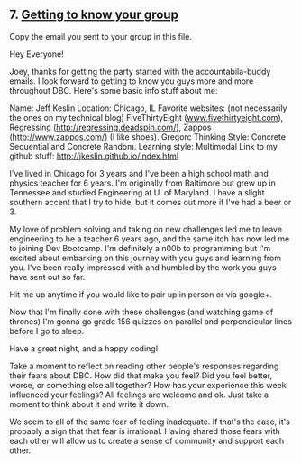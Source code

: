 ## 7. [Getting to know your group](7_get_to_know_your_group/readme.md)

Copy the email you sent to your group in this file.

<!-- Insert your response here  -->
Hey Everyone!

Joey, thanks for getting the party started with the accountabila-buddy emails.  I look forward to getting to know you guys more and more throughout DBC.  Here's some basic info stuff about me:

Name: Jeff Keslin
Location: Chicago, IL
Favorite websites: (not necessarily the ones on my technical blog) FiveThirtyEight (www.fivethirtyeight.com), Regressing (http://regressing.deadspin.com/), Zappos (http://www.zappos.com/) (I like shoes).
Gregorc Thinking Style:  Concrete Sequential and Concrete Random.
Learning style: Multimodal
Link to my github stuff:  http://jkeslin.github.io/index.html

I've lived in Chicago for 3 years and I've been a high school math and physics teacher for 6 years.  I'm originally from Baltimore but grew up in Tennessee and studied Engineering at U. of Maryland.   I have a slight southern accent that I try to hide, but it comes out more if I've had a beer or 3.   

My love of problem solving and taking on new challenges led me to leave engineering to be a teacher 6 years ago, and the same itch has now led me to joining Dev Bootcamp.  I'm definitely a n00b to programming but I'm excited about embarking on this journey with you guys and learning from you.  I've been really impressed with and humbled by the work you guys have sent out so far.  

Hit me up anytime if you would like to pair up in person or via google+.  

Now that I'm finally done with these challenges (and watching game of thrones) I'm gonna go grade 156 quizzes on parallel and perpendicular lines before I go to sleep.  

Have a great night, and a happy coding!

Take a moment to reflect on reading other people's responses regarding their fears about DBC. How did that make you feel? Did you feel better, worse, or something else all together? How has your experience this week influenced your feelings? All feelings are welcome and ok. Just take a moment to think about it and write it down. 

<!-- Insert your response here -->
We seem to all of the same fear of feeling inadequate.  If that's the case, it's probably a sign that that fear is irrational.  Having shared those fears with each other will allow us to create a sense of community and support each other.


